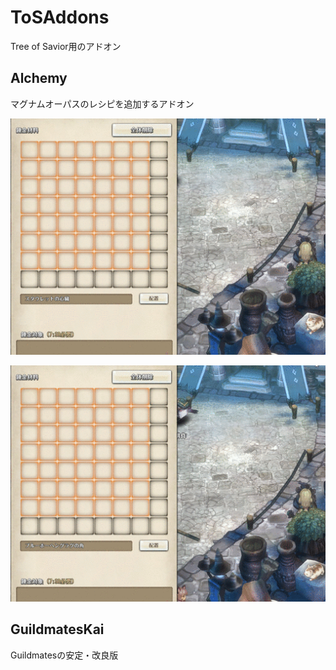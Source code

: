 # ToSAddons
Tree of Savior用のアドオン

## Alchemy

マグナムオーパスのレシピを追加するアドオン

![Alchemy recipes](img/output_Hzl4f3.gif)

![Alchemy load button](img/output_OOpJiQ.gif)

## GuildmatesKai

Guildmatesの安定・改良版
